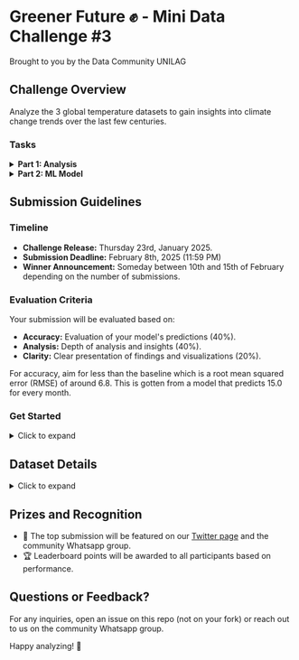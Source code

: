 # Greener Future ✊ - Mini Data Challenge #3

Brought to you by the Data Community UNILAG

## Challenge Overview

Analyze the 3 global temperature datasets to gain insights into climate change trends over the last few centuries.

### Tasks

<details>
<summary><strong>Part 1: Analysis</strong></summary>

- Find a suitable way to fill in missing dates (if any)

From your analysis, answer the following questions:

- How has land and ocean average temperatures changed over time?
- Which warmed faster over time—land or ocean? By how much?
- How does land temperature vary with season?
- Which countries have experienced the fastest warming trends? Visualize this.

Notice how these questions deal with how "fast" the temperature is rising?

</details>

<details>
<summary><strong>Part 2: ML Model</strong></summary>

The data provided ends in 2010-08-01.

- Drop the `LandAndOceanAverageTemperature` since it correlates with the target

- Build a machine learning model to predict `LandAverageTemperature` for the next `n` months based on the available features. (neural networks are not allowed)

- At the end of your submission, write a function named `predict_temperatures` that takes in an integer `n` and returns global temperatures for the next `n` months after 2010-08-01. (Jupyter notebooks are also accepted).

See the sample `submission.py` for more details.

</details>

## Submission Guidelines

### Timeline

- **Challenge Release:** Thursday 23rd, January 2025.
- **Submission Deadline:** February 8th, 2025 (11:59 PM)
- **Winner Announcement:** Someday between 10th and 15th of February depending on the number of submissions.

### Evaluation Criteria

Your submission will be evaluated based on:

- **Accuracy:** Evaluation of your model's predictions (40%).
- **Analysis:** Depth of analysis and insights (40%).
- **Clarity:** Clear presentation of findings and visualizations (20%).

For accuracy, aim for less than the baseline which is a root mean squared error (RMSE) of around 6.8. This is gotten from a model that predicts 15.0 for every month.

### Get Started

<details>
<summary>Click to expand</summary>

1. **Fork this repository.**
2. **Clone the repository** to your local machine.
3. _(optional)_ Create a virtual environment and install the required packages using `pip install -r requirements.txt`.
4. Complete the challenge and include:
   - Your code (only Python will be accepted, that is, either `submission.ipynb` or `submission.py`).
   - A summary of your findings (`summary.md`).
   - (Optional) Any visualizations (e.g., `.png`, `.pdf`) in the `visualizations` folder.
   - (Optional) `requirements.txt`
5. **Submit your work** by creating a branch named `submission-[your-name]` and opening a pull request.

</details>

## Dataset Details

<details>
<summary>Click to expand</summary>

Find all relevant datasets in the `/data` folder

- **Names:** GlobalTemperatures.csv, GlobalTemperaturesByCountry.csv, GlobalTemperaturesByState.csv
- **Source:** [Kaggle](https://www.kaggle.com/datasets/sachinsarkar/climate-change-global-temperature-data)
- **Warning:** Do not train your model using the source data directly. Use the provided train and test datasets to ensure fair evaluation.
  </details>

## Prizes and Recognition

- 🌟 The top submission will be featured on our [Twitter page](https://twitter.com/DataComUnilag) and the community Whatsapp group.
- 🏆 Leaderboard points will be awarded to all participants based on performance.

## Questions or Feedback?

For any inquiries, open an issue on this repo (not on your fork) or reach out to us on the community Whatsapp group.

Happy analyzing! 🚀
